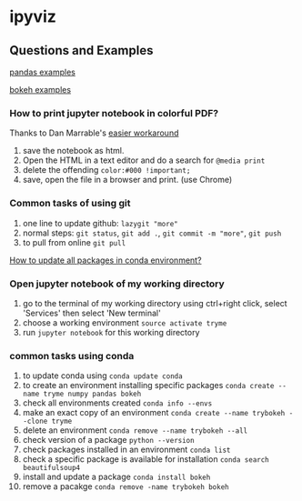 # ipyviz

## Questions and Examples
[pandas examples](https://github.com/EmbraceLife/ipyviz/blob/master/pandas_examples.md)     

[bokeh examples](https://github.com/EmbraceLife/ipyviz/blob/master/bokeh_example.md)


### How to print jupyter notebook in colorful PDF?
Thanks to Dan Marrable's [easier workaround](https://github.com/jupyter/notebook/issues/840)
1. save the notebook as html.    
2. Open the HTML in a text editor and do a search for `@media print`    
3. delete the offending `color:#000 !important;`     
4. save, open the file in a browser and print. (use Chrome)     




### Common tasks of using git
1. one line to update github: `lazygit "more"`   
2. normal steps: `git status`, `git add .`, `git commit -m "more"`, `git push`    
3. to pull from online `git pull`


[How to update all packages in conda environment?](http://conda.pydata.org/docs/test-drive.html)    

### Open jupyter notebook of my working directory
1. go to the terminal of my working directory using ctrl+right click, select 'Services' then select 'New terminal'    
2. choose a working environment `source activate tryme`
3. run `jupyter notebook` for this working directory

### common tasks using conda
1. to update conda using `conda update conda`   
2. to create an environment installing specific packages `conda create --name tryme numpy pandas bokeh`    
3. check all environments created `conda info --envs`      
4. make an exact copy of an environment `conda create --name trybokeh --clone tryme`    
5. delete an environment `conda remove --name trybokeh --all`     
6. check version of a package `python --version`   
7. check packages installed in an environment `conda list`    
8. check a specific package is available for installation `conda search beautifulsoup4`    
9. install and update a package `conda install bokeh`    
10. remove a pacakge `conda remove -name trybokeh bokeh`    
